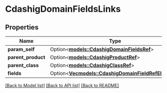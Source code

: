 # CdashigDomainFieldsLinks

## Properties

Name | Type | Description | Notes
------------ | ------------- | ------------- | -------------
**param_self** | Option<[**models::CdashigDomainFieldsRef**](CdashigDomainFieldsRef.md)> |  | [optional]
**parent_product** | Option<[**models::CdashigProductRef**](CdashigProductRef.md)> |  | [optional]
**parent_class** | Option<[**models::CdashigClassRef**](CdashigClassRef.md)> |  | [optional]
**fields** | Option<[**Vec<models::CdashigDomainFieldRefElement>**](CdashigDomainFieldRefElement.md)> |  | [optional]

[[Back to Model list]](../README.md#documentation-for-models) [[Back to API list]](../README.md#documentation-for-api-endpoints) [[Back to README]](../README.md)



